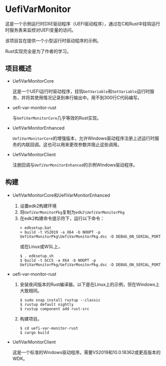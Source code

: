 UefiVarMonitor
===============

这是一个示例运行时DXE驱动程序（UEFI驱动程序），通过在C和Rust中挂钩运行时服务表来监控对UEFI变量的访问。

该项目旨在提供一个小型运行时驱动程序的示例。

Rust实现完全是为了作者的学习。

项目概述
------------------

* UefiVarMonitorCore

    这是一个UEFI运行时驱动程序，挂钩`GetVariable`和`SetVariable`运行时服务，并将其使用情况记录到串行输出中。用不到300行C代码编写。

* uefi-var-monitor-rust

    与`UefiVarMonitorCore`几乎等效的Rust实现。

* UefiVarMonitorEnhanced

    `UefiVarMonitorCore`的增强版本，允许Windows驱动程序注册上述运行时服务的内联回调。这也可以用来更改参数并阻止这些调用。

* UefiVarMonitorClient

    注册回调与`UefiVarMonitorEnhanced`的示例Windows驱动程序。

构建
---------

* UefiVarMonitorCore和UefiVarMonitorEnhanced

    1. 设置edk2构建环境
    2. 将`UefiVarMonitorPkg`复制为`edk2\UefiVarMonitorPkg`
    3. 在edk2构建命令提示符下，运行以下命令：
        ```
        > edksetup.bat
        > build -t VS2019 -a X64 -b NOOPT -p UefiVarMonitorPkg\UefiVarMonitorPkg.dsc -D DEBUG_ON_SERIAL_PORT
        ```
       或在Linux或WSL上，
        ```
        $ . edksetup.sh
        $ build -t GCC5 -a X64 -b NOOPT -p UefiVarMonitorPkg/UefiVarMonitorPkg.dsc -D DEBUG_ON_SERIAL_PORT
        ```

* uefi-var-monitor-rust

    1. 安装夜间版本的Rust编译器。以下是在Linux上的示例，但在Windows上大致相同。
        ```
        $ sudo snap install rustup --classic
        $ rustup default nightly
        $ rustup component add rust-src
        ```
    2. 构建项目。
        ```
        $ cd uefi-var-monitor-rust
        $ cargo build
        ```

* UefiVarMonitorClient

    这是一个标准的Windows驱动程序。需要VS2019和10.0.18362或更高版本的WDK。
